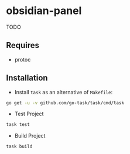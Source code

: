 # obsidian-panel

TODO

## Requires

- protoc

## Installation

- Install `task` as an alternative of `Makefile`:
```sh
go get -u -v github.com/go-task/task/cmd/task
```

- Test Project
```sh
task test
```

- Build Project
```sh
task build
```
